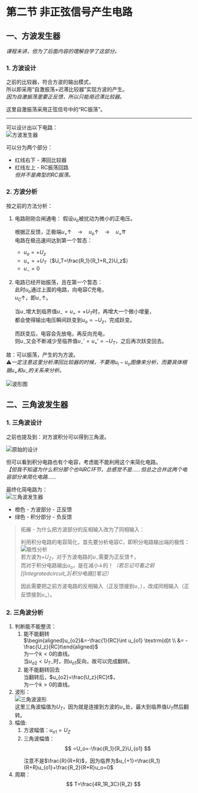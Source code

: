 # 第二节 非正弦信号产生电路

## 一、方波发生器

*课程未讲，但为了后面内容的理解自学了这部分。*

### 1. 方波设计

之前的比较器，符合方波的输出模式，  
所以即采用“自激振荡+迟滞比较器”实现方波的产生。  
*因为自激振荡里要正反馈，所以只能用迟滞比较器。*

这里自激振荡采用正弦信号中的“RC振荡”。

---

可以设计出以下电路：  
![方波发生器](images/Signal_Generating_Circuit-2--12-25_14-06-49.png)

可以分为两个部分：

* 红线右下 - 滞回比较器
* 红线左上 - RC振荡回路  
  *但并不是典型的RC振荡。*

### 2. 方波分析

按之前的方法分析：

1. 电路刚刚合闸通电：
   假设$u_o$被扰动为微小的正电压。

   根据正反馈，正极端$u_+\uparrow\quad \rightarrow \quad u_o\uparrow\quad \rightarrow\quad u_+\upuparrows$  
   电路在极迅速间达到第一个暂态：
   * $u_o=+U_z$
   * $u_+=+U_T$（$U_T=\frac{R_1}{R_1+R_2}U_z$）
   * $u_-=0$
2. 电路已经开始振荡，且在第一个暂态：  
   此时$u_o$通过上面的电路，向电容$C$充电，  
   $u_C\uparrow$，即$u_-\uparrow$。

   当$u_-$增大到临界值$u_-=u_+=+U_T$时，再增大一个微小增量，  
   都会使得输出电压瞬间跃变到$u_o=-U_z$，完成跃变。

   而跃变后，电容会先放电，再反向充电，  
   则$u_-$又会不断减少至临界值$u_-'=u_+'=-U_T$，之后再次跃变回去。

故：可以振荡，产生的为方波。  
⚠*一定注意这里分析滞回比较器的时候，不要用$u_i-u_o$图像来分析，而要具体根据$u_+$和$u_-$的关系来分析。*

![波形图](images/Signal_Generating_Circuit-2--12-25_14-28-10.png)

## 二、三角波发生器

### 1. 三角波设计

之前也提及到：对方波积分可以得到三角波。

![原始的设计](images/Signal_Generating_Circuit-2--12-25_14-33-40.png)

但可以看到积分电路也有个电容，考虑能不能利用这个来简化电路。  
*【但我不知道为什么积分那个也叫RC环节，总感觉不是……但总之合并这两个电容部分来简化电路……*

最终化简电路为：  
![三角波发生器](images/Signal_Generating_Circuit-2--12-25_14-39-50.jpg)

* 橙色 - 方波部分 - 正反馈
* 绿色 - 积分部分 - 负反馈

> 拓展 - 为什么把方波部分的反相输入改为了同相输入：
>
> 利用积分电路的电容简化，首先要分析电容$C$，即积分电路输出端的极性：  
> ![极性分析](images/Signal_Generating_Circuit-2--12-25_14-45-40.png)  
> 若方波为$+U_Z$，对于方波电路的$u_-$需要为正反馈$\uparrow$，  
> 而对于积分电路输出$u_o$，是在减小$\downarrow$的！*（若忘记可看之前[[Integratedcircuit_3|积分电路]]笔记）*
>
> 因此需要把之前方波电路的反相输入（正反馈接到$u_-$），改成同相输入（正反馈接到$u_+$）。

### 2. 三角波分析

1. 判断能不能整流：
   1. 能不能翻转  
     $\begin{aligned}u_{o2}&=-\frac{1}{RC}\int u_{o1} \textrm{d}t \\ &= -\frac{U_z}{RC}t\end{aligned}$  
     为一个$k<0$的直线。  
     当$u_{o2}<U_{T-}$时，则$u_{o1}$反向，故可以完成翻转。
   2. 能不能翻转回去  
     当翻转后，$u_{o2}=\frac{U_z}{RC}t$，  
     为一个$k>0$的直线。
2. 波形：  
   ![三角波波形](images/Signal_Generating_Circuit-2--12-25_15-00-10.png)  
   这里三角波幅值为$U_T$，因为就是连接到方波的$u_+$处，最大到临界值$U_T$然后翻转。
3. 幅值:
   1. 方波幅值：$u_{o1}=U_Z$
   2. 三角波幅值：
      $$
      ⭐U_o=-\frac{R_1}{R_2}U_{o1}
      $$
      注意不是$\frac{R}{R+R}$，因为临界为$u_{+1}=\frac{R_1}{R+R}u_{o1}+\frac{R_2}{R+R}u_o=0$
4. 周期：
   $$
   T=\frac{4R_1R_3C}{R_2}
   $$
